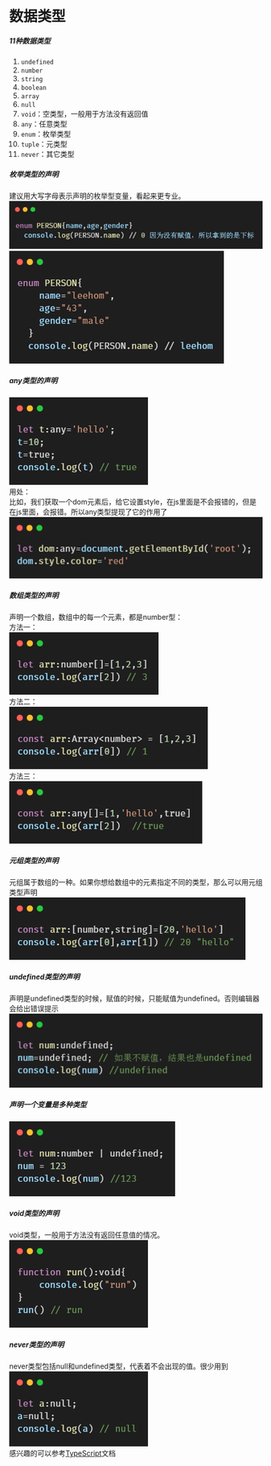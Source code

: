 # 数据类型

##### 11种数据类型
1.  `undefined`
2.  `number`
3.  `string`
4.  `boolean`
5.  `array`
6.  `null`
7.  `void`：空类型，一般用于方法没有返回值
8.  `any`：任意类型
9.  `enum`：枚举类型
10.  `tuple`：元类型
11.  `never`：其它类型

##### 枚举类型的声明
建议用大写字母表示声明的枚举型变量，看起来更专业。
![avatar](./images/types/03.png)<br>
![avatar](./images/types/04.png)<br>

##### any类型的声明
![avatar](./images/types/05.png)<br>
用处：<br>
比如，我们获取一个dom元素后，给它设置style，在js里面是不会报错的，但是在js里面，会报错。所以any类型提现了它的作用了<br>
![avatar](./images/types/09.png)

##### 数组类型的声明
声明一个数组，数组中的每一个元素，都是number型：<br>
方法一：<br>
![avatar](./images/types/06.png)<br>
方法二：<br>
![avatar](./images/types/07.png)<br>
方法三：<br>
![avatar](./images/types/10.png)<br>

##### 元组类型的声明
元组属于数组的一种。如果你想给数组中的元素指定不同的类型，那么可以用元组类型声明<br>
![avatar](./images/types/08.png)

##### undefined类型的声明
声明是undefined类型的时候，赋值的时候，只能赋值为undefined。否则编辑器会给出错误提示<br>
![avatar](./images/types/11.png)


##### 声明一个变量是多种类型
![avatar](./images/types/12.png)

##### void类型的声明
void类型，一般用于方法没有返回任意值的情况。<br>
![avatar](./images/types/13.png)

##### never类型的声明
never类型包括null和undefined类型，代表着不会出现的值。很少用到<br>
![avatar](./images/types/14.png)<br>
感兴趣的可以参考[TypeScript](https://www.tslang.cn/docs/handbook/basic-types.html)文档